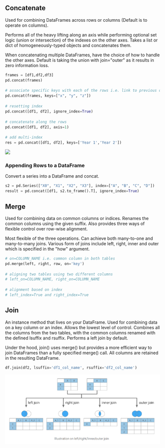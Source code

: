 ## Concatenate

Used for combining DataFrames across rows or columns (Default is to operate on columns).

Performs all of the heavy lifting along an axis while performing optional set logic (union or intersection) of the indexes on the other axes. Takes a list or dict of homogeneously-typed objects and concatenates them.

When concatenating multiple DataFrames, have the choice of how to handle the other axes. Default is taking the union with join="outer" as it results in zero information loss.

```py
frames = [df1,df2,df3]
pd.concat(frames)

# associate specific keys with each of the rows i.e. link to previous dataframe
pd.concat(frames, keys=["x", "y", "z"])

# resetting index
pd.concat([df1, df2], ignore_index=True)

# concatenate along the rows
pd.concat([df1, df2], axis=1)

# add multi-index
res = pd.concat([df1, df2], keys=['Year 1','Year 2'])
```

<img src="../_snapshots/pandas-concatenate.PNG">

### Appending Rows to a DataFrame

Convert a series into a DataFrame and concat.

```py
s2 = pd.Series(["X0", "X1", "X2", "X3"], index=["A", "B", "C", "D"])
result = pd.concat([df1, s2.to_frame().T], ignore_index=True)
```

## Merge

Used for combining data on common columns or indices. Renames the common columns using the given suffix. Also provides three ways of flexible control over row-wise alignment.

Most flexible of the three operations. Can achieve both many-to-one and many-to-many joins. Various form of joins include left, right, inner and outer which is specified in the "how" argument.

```py
# on=COLUMN_NAME i.e. common column in both tables
pd.merge(left, right, row, on='key')

# aligning two tables using two different columns
# left_on=COLUMN_NAME, right_on=COLUMN_NAME

# alignment based on index
# left_index=True and right_index=True
```

## Join

An instance method that lives on your DataFrame. Used for combining data on a key column or an index. Allows the lowest level of control. Combines all the columns from the two tables, with the common columns renamed with the defined lsuffix and rsuffix. Performs a left join by default.

Under the hood, join() uses merge() but provides a more efficient way to join DataFrames than a fully specified merge() call. All columns are retained in the resulting DataFrame.

```py
df.join(df2, lsuffix='df1_col_name', rsuffix='df2_col_name')
```

<img src="../assets/pandas-join.PNG">
